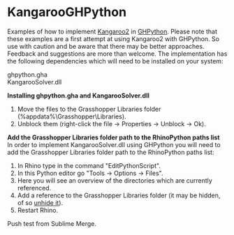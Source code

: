 # KangarooGHPython

Examples of how to implement [Kangaroo2](http://www.food4rhino.com/project/kangaroo) in [GHPython](http://www.food4rhino.com/project/ghpython). Please note that these examples are a first attempt at using Kangaroo2 with GHPython. So use with caution and be aware that there may be better approaches. Feedback and suggestions are more than welcome. The implementation has the following dependencies which will need to be installed on your system:

ghpython.gha <br/>
KangarooSolver.dll <br/>

**Installing ghpython.gha and KangarooSolver.dll**<br/>
1) Move the files to the Grasshopper Libraries folder (%appdata%\Grasshopper\Libraries). <br/>
2) Unblock them (right-click the file -> Properties -> Unblock -> Ok). <br/>

**Add the Grasshopper Libraries folder path to the RhinoPython paths list**<br/>
In order to implement KangarooSolver.dll using GHPython you will need to add the Grasshopper Libraries folder path to the RhinoPython paths list:

1) In Rhino type in the command "EditPythonScript".<br/>
2) In this Python editor go "Tools -> Options -> Files".<br/>
3) Here you will see an overview of the directories which are currently referenced.<br/>
4) Add a reference to the Grasshopper Libraries folder (it may be hidden, of so [unhide it](http://www.sevenforums.com/tutorials/56005-file-folder-hide-unhide.html)).<br/>
5) Restart Rhino.<br/>

Push test from Sublime Merge.